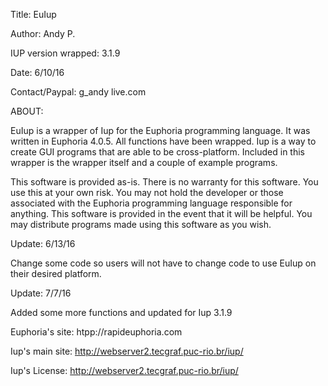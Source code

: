 Title: EuIup

Author: Andy P.

IUP version wrapped: 3.1.9

Date: 6/10/16

Contact/Paypal: g_andy <at> live.com

ABOUT:

EuIup is a wrapper of Iup for the Euphoria programming language. It was written in Euphoria 4.0.5. All
functions have been wrapped. Iup is a way to create GUI programs that are able to be cross-platform.
Included in this wrapper is the wrapper itself and a couple of example programs.

This software is provided as-is. There is no warranty for this software. You use this at your own risk.
You may not hold the developer or those associated with the Euphoria programming language responsible
for anything. This software is provided in the event that it will be helpful. You may distribute 
programs made using this software as you wish. 

Update: 6/13/16

Change some code so users will not have to change code to use EuIup on their desired platform.

Update: 7/7/16

Added some more functions and updated for Iup 3.1.9


Euphoria's site: htpp://rapideuphoria.com

Iup's main site: http://webserver2.tecgraf.puc-rio.br/iup/

Iup's License: http://webserver2.tecgraf.puc-rio.br/iup/ 
